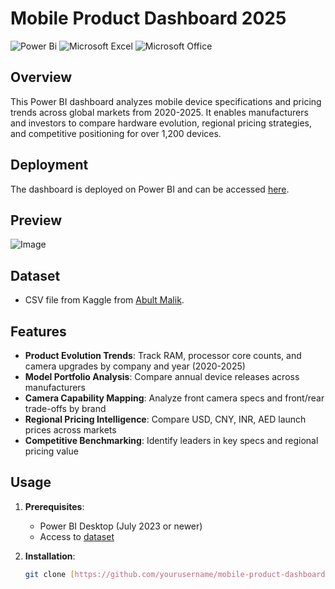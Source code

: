 # Mobile Product Dashboard 2025

![Power Bi](https://img.shields.io/badge/power_bi-F2C811?style=for-the-badge&logo=powerbi&logoColor=black)
![Microsoft Excel](https://img.shields.io/badge/Microsoft_Excel-217346?style=for-the-badge&logo=microsoft-excel&logoColor=white)
![Microsoft Office](https://img.shields.io/badge/Microsoft_Office-D83B01?style=for-the-badge&logo=microsoft-office&logoColor=white)

## Overview

This Power BI dashboard analyzes mobile device specifications and pricing trends across global markets from 2020-2025. It enables manufacturers and investors to compare hardware evolution, regional pricing strategies, and competitive positioning for over 1,200 devices.

## Deployment

The dashboard is deployed on Power BI and can be accessed [here](https://app.powerbi.com/links/WCrmRGXf7q?ctid=d6b133e3-eec7-4dbd-93ff-cb50b1d6dad2&pbi_source=linkShare).

## Preview

![Image](https://github.com/user-attachments/assets/53126b64-d302-44df-a66c-e5cd4a8381aa)

## Dataset
- CSV file from Kaggle from [Abult Malik](https://www.kaggle.com/datasets/abdulmalik1518/mobiles-dataset-2025).

## Features
  
- **Product Evolution Trends**: Track RAM, processor core counts, and camera upgrades by company and year (2020-2025)
- **Model Portfolio Analysis**: Compare annual device releases across manufacturers
- **Camera Capability Mapping**: Analyze front camera specs and front/rear trade-offs by brand
- **Regional Pricing Intelligence**: Compare USD, CNY, INR, AED launch prices across markets
- **Competitive Benchmarking**: Identify leaders in key specs and regional pricing value
  
## Usage

1. **Prerequisites**:  
   - Power BI Desktop (July 2023 or newer)
   - Access to [dataset](https://app.powerbi.com/links/WCrmRGXf7q?ctid=d6b133e3-eec7-4dbd-93ff-cb50b1d6dad2&pbi_source=linkShare)

2. **Installation**:
   ```bash
   git clone [https://github.com/yourusername/mobile-product-dashboard-2025.git](https://github.com/kevinlch421/Mobile-Product-Dashbroad-2025.git)
